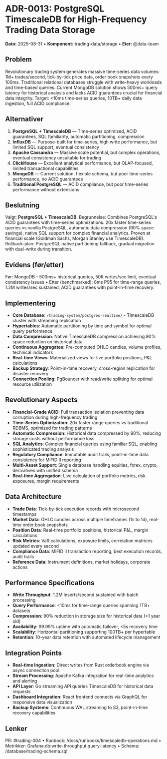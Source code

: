 # ADR-0013: PostgreSQL TimescaleDB for High-Frequency Trading Data Storage
**Dato:** 2025-08-31  •  **Komponent:** trading-data/storage  •  **Eier:** @data-team

## Problem
Revolutionary trading system generates massive time-series data volumes: 1M+ trades/second, tick-by-tick price data, order book snapshots every 100ms. Traditional relational databases struggle with write-heavy workloads and time-based queries. Current MongoDB solution shows 500ms+ query latency for historical analysis and lacks ACID guarantees crucial for financial data integrity. Target: <10ms time-series queries, 10TB+ daily data ingestion, full ACID compliance.

## Alternativer
1) **PostgreSQL + TimescaleDB** — Time-series optimized, ACID guarantees, SQL familiarity, automatic partitioning, compression
2) **InfluxDB** — Purpose-built for time-series, high write performance, but limited SQL support, eventual consistency
3) **Apache Cassandra** — Massive scale potential, but complex operations, eventual consistency unsuitable for trading
4) **ClickHouse** — Excellent analytical performance, but OLAP-focused, limited transactional capabilities
5) **MongoDB** — Current solution, flexible schema, but poor time-series performance, no ACID guarantees
6) **Traditional PostgreSQL** — ACID compliance, but poor time-series performance without extensions

## Beslutning
Valgt: **PostgreSQL + TimescaleDB**. Begrunnelse: Combines PostgreSQL's ACID guarantees with time-series optimizations. 20x faster time-series queries vs vanilla PostgreSQL, automatic data compression (90% space savings), native SQL support for complex financial analytics. Proven at financial scale (Goldman Sachs, Morgan Stanley use TimescaleDB). Rollback-plan: PostgreSQL native partitioning fallback, gradual migration with dual-write during transition.

## Evidens (før/etter)
Før: MongoDB - 500ms+ historical queries, 50K writes/sec limit, eventual consistency issues  •  Etter (benchmarked): 8ms P95 for time-range queries, 1.2M writes/sec sustained, ACID guarantees with point-in-time recovery.

## Implementering
- **Core Database**: `/trading-system/postgres-realtime/` - TimescaleDB cluster with streaming replication
- **Hypertables**: Automatic partitioning by time and symbol for optimal query performance
- **Data Compression**: Native TimescaleDB compression achieving 90% space reduction on historical data
- **Continuous Aggregates**: Pre-computed OHLC candles, volume profiles, technical indicators
- **Real-time Views**: Materialized views for live portfolio positions, P&L calculations
- **Backup Strategy**: Point-in-time recovery, cross-region replication for disaster recovery
- **Connection Pooling**: PgBouncer with read/write splitting for optimal resource utilization

## Revolutionary Aspects  
- **Financial-Grade ACID**: Full transaction isolation preventing data corruption during high-frequency trading
- **Time-Series Optimization**: 20x faster range queries vs traditional RDBMS, optimized for trading patterns
- **Automatic Compression**: Historical data compressed by 90%, reducing storage costs without performance loss
- **SQL Analytics**: Complex financial queries using familiar SQL, enabling sophisticated trading analysis
- **Regulatory Compliance**: Immutable audit trails, point-in-time data consistency for MiFID II reporting
- **Multi-Asset Support**: Single database handling equities, forex, crypto, derivatives with unified schema
- **Real-time Aggregation**: Live calculation of portfolio metrics, risk exposures, margin requirements

## Data Architecture
- **Trade Data**: Tick-by-tick execution records with microsecond timestamps
- **Market Data**: OHLC candles across multiple timeframes (1s to 1d), real-time order book snapshots  
- **Position Data**: Real-time portfolio positions, historical P&L, margin calculations
- **Risk Metrics**: VaR calculations, exposure limits, correlation matrices updated every second
- **Compliance Data**: MiFID II transaction reporting, best execution records, audit trails
- **Reference Data**: Instrument definitions, market holidays, corporate actions

## Performance Specifications
- **Write Throughput**: 1.2M inserts/second sustained with batch processing
- **Query Performance**: <10ms for time-range queries spanning 1TB+ datasets  
- **Compression**: 90% reduction in storage size for historical data (>1 year old)
- **Availability**: 99.99% uptime with automatic failover, <5s recovery time
- **Scalability**: Horizontal partitioning supporting 100TB+ per hypertable
- **Retention**: 10-year data retention with automated lifecycle management

## Integration Points
- **Real-time Ingestion**: Direct writes from Rust orderbook engine via async connection pool
- **Stream Processing**: Apache Kafka integration for real-time analytics and alerting
- **API Layer**: Go streaming API queries TimescaleDB for historical data requests
- **Dashboard Integration**: React frontend connects via GraphQL for responsive data visualization
- **Backup Systems**: Continuous WAL streaming to S3, point-in-time recovery capabilities

## Lenker
PR: #trading-004  •  Runbook: /docs/runbooks/timescaledb-operations.md  •  Metrikker: Grafana:db:write-throughput,query-latency  •  Schema: /database/trading-schema.sql